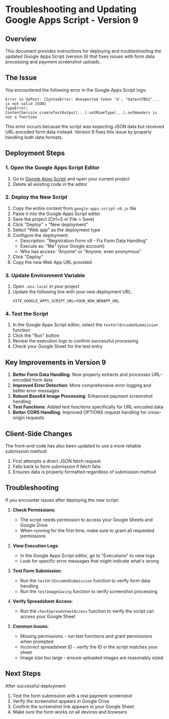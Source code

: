 # Troubleshooting and Updating Google Apps Script - Version 9

## Overview
This document provides instructions for deploying and troubleshooting the updated Google Apps Script (version 9) that fixes issues with form data processing and payment screenshot uploads.

## The Issue
You encountered the following error in the Google Apps Script logs:
```
Error in doPost: [SyntaxError: Unexpected token 'd', "data=%7B%2"... is not valid JSON]
TypeError: ContentService.createTextOutput(...).setMimeType(...).setHeaders is not a function
```

This error occurs because the script was expecting JSON data but received URL-encoded form data instead. Version 9 fixes this issue by properly handling both data formats.

## Deployment Steps

### 1. Open the Google Apps Script Editor
1. Go to [Google Apps Script](https://script.google.com/) and open your current project
2. Delete all existing code in the editor

### 2. Deploy the New Script
1. Copy the entire content from `google-apps-script-v9.js` file
2. Paste it into the Google Apps Script editor
3. Save the project (Ctrl+S or File > Save)
4. Click "Deploy" > "New deployment"
5. Select "Web app" as the deployment type
6. Configure the deployment:
   - Description: "Registration Form v9 - Fix Form Data Handling"
   - Execute as: "Me" (your Google account)
   - Who has access: "Anyone" or "Anyone, even anonymous"
7. Click "Deploy"
8. Copy the new Web App URL provided

### 3. Update Environment Variable
1. Open `.env.local` in your project
2. Update the following line with your new deployment URL:
   ```
   VITE_GOOGLE_APPS_SCRIPT_URL=YOUR_NEW_WEBAPP_URL
   ```

### 4. Test the Script
1. In the Google Apps Script editor, select the `testUrlEncodedSubmission` function
2. Click the "Run" button
3. Review the execution logs to confirm successful processing
4. Check your Google Sheet for the test entry

## Key Improvements in Version 9

1. **Better Form Data Handling**: Now properly extracts and processes URL-encoded form data
2. **Improved Error Detection**: More comprehensive error logging and better error messages
3. **Robust Base64 Image Processing**: Enhanced payment screenshot handling
4. **Test Functions**: Added test functions specifically for URL-encoded data
5. **Better CORS Handling**: Improved OPTIONS request handling for cross-origin requests

## Client-Side Changes

The front-end code has also been updated to use a more reliable submission method:

1. First attempts a direct JSON fetch request
2. Falls back to form submission if fetch fails
3. Ensures data is properly formatted regardless of submission method

## Troubleshooting

If you encounter issues after deploying the new script:

1. **Check Permissions**:
   - The script needs permission to access your Google Sheets and Google Drive
   - When running for the first time, make sure to grant all requested permissions

2. **View Execution Logs**:
   - In the Google Apps Script editor, go to "Executions" to view logs
   - Look for specific error messages that might indicate what's wrong

3. **Test Form Submission**:
   - Run the `testUrlEncodedSubmission` function to verify form data handling
   - Run the `testImageSaving` function to verify screenshot processing

4. **Verify Spreadsheet Access**:
   - Run the `checkSpreadsheetAccess` function to verify the script can access your Google Sheet

5. **Common Issues**:
   - Missing permissions - run test functions and grant permissions when prompted
   - Incorrect spreadsheet ID - verify the ID in the script matches your sheet
   - Image size too large - ensure uploaded images are reasonably sized

## Next Steps

After successful deployment:

1. Test the form submission with a real payment screenshot
2. Verify the screenshot appears in Google Drive
3. Confirm the screenshot link appears in your Google Sheet
4. Make sure the form works on all devices and browsers
